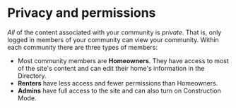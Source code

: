 # Privacy and permissions

_All_ of the content associated with your community is _private_. That is, only logged in members of your community can view your community.
Within each community there are three types of members:

- Most community members are **Homeowners**. They have access to most of the site's content and can edit their home's information in the Directory.
- **Renters** have less access and fewer permissions than Homeowners.
- **Admins** have full access to the site and can also turn on Construction Mode.
